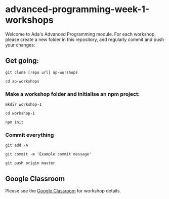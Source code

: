 # advanced-programming-week-1-workshops

Welcome to Ada's Advanced Programming module. For each workshop, please create a new folder in this repository, and regularly commit and push your changes:

## Get going:

`git clone [repo url] ap-worshops`

`cd ap-workshops`

### Make a workshop folder and initialise an npm project:

`mkdir workshop-1`

`cd workshop-1`

`npm init`

### Commit everything

`git add -A`

`git commit -m 'Example commit message'`

`git push origin master`

## Google Classroom

Please see the [Google Classroom](https://classroom.google.com) for workshop details.